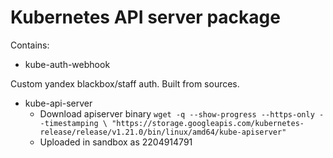# Kubernetes API server package

Contains:

* kube-auth-webhook

Custom yandex blackbox/staff auth. Built from sources.

* kube-api-server
  * Download apiserver binary `wget -q --show-progress --https-only --timestamping \
    "https://storage.googleapis.com/kubernetes-release/release/v1.21.0/bin/linux/amd64/kube-apiserver"`
  * Uploaded in sandbox as 2204914791 
